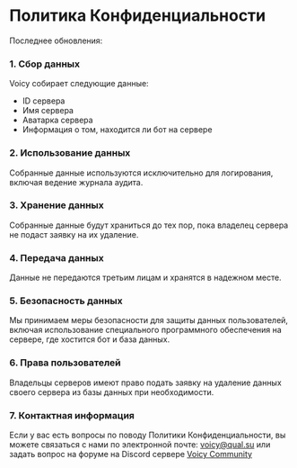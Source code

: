 # Политика Конфиденциальности

<p class="change-date">Последнее обновления:</p>

### 1. Сбор данных
Voicy собирает следующие данные:
- ID сервера
- Имя сервера
- Аватарка сервера
- Информация о том, находится ли бот на сервере

### 2. Использование данных
Собранные данные используются исключительно для логирования, включая ведение журнала аудита.

### 3. Хранение данных
Собранные данные будут храниться до тех пор, пока владелец сервера не подаст заявку на их удаление.

### 4. Передача данных
Данные не передаются третьим лицам и хранятся в надежном месте.

### 5. Безопасность данных
Мы принимаем меры безопасности для защиты данных пользователей, включая использование специального программного обеспечения на сервере, где хостится бот и база данных.

### 6. Права пользователей
Владельцы серверов имеют право подать заявку на удаление данных своего сервера из базы данных при необходимости.

### 7. Контактная информация
Если у вас есть вопросы по поводу Политики Конфиденциальности, вы можете связаться с нами по электронной почте: [voicy@qual.su](mailto:voicy@qual.su) или задать вопрос на форуме на Discord сервере [Voicy Community](https://discord.gg/4ed6dbJZvZ)
